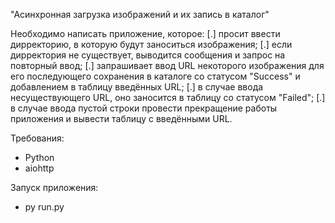 "Асинхронная загрузка изображений и их запись в каталог"

Необходимо написать приложение, которое:
[.] просит ввести дирректорию, в которую будут заноситься изображения;
[.] если дирректория не существует, выводится сообщения и запрос на повторный ввод;
[.] запрашивает ввод URL некоторого изображения для его последующего сохранения в каталоге со статусом "Success" и добавлением в таблицу введённых URL;
[.] в случае ввода несуществующего URL, оно заносится в таблицу со статусом "Failed";
[.] в случае ввода пустой строки провести прекращение работы приложения и вывести таблицу с введёнными URL.

Требования:

- Python
- aiohttp

Запуск приложения:

- py run.py
